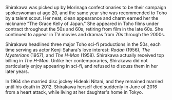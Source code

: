 <!-- Yumi Shirakawa -->

Shirakawa was picked up by Morinaga confectionaries to be their campaign spokeswoman at age 20, and the same year she was recommended to Toho by a talent scout. Her neat, clean appearance and charm earned her the nickname "The Grace Kelly of Japan." She appeared in Toho films under contract throughout the 50s and 60s, retiring from film in the late 60s. She continued to appear in TV movies and dramas from 70s through the 2000s.

Shirakawa headlined three major Toho sci-fi productions in the 50s, each time serving as actor Kenji Sahara's love interest: _Rodan_ (1956), _The Mysterians_ (1957), and _The H-Man_ (1958). Shirakawa actually received top billing in _The H-Man_. Unlike her contemporaries, Shirakawa did not particularly enjoy appearing in sci-fi, and refused to discuss them in her later years.

In 1964 she married disc jockey Hideaki Nitani, and they remained married until his death in 2012. Shirakawa herself died suddenly in June of 2016 from a heart attack, while living at her daughter's home in Tokyo.